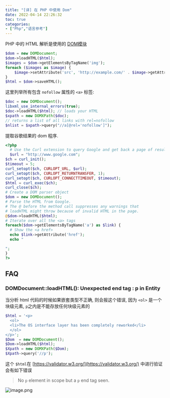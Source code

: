 ```yaml
---
title: "[译] 在 PHP 中使用 Dom"
date: 2022-04-14 22:26:32
toc: true
categories:
- ["Php","语言参考"]
---
```


PHP 中的 HTML 解析是使用的 [DOM模块](https://www.php.net/manual/zh/book.dom.php)



```php
$dom = new DOMDocument;
$dom->loadHTML($html);
$images = $dom->getElementsByTagName('img');
foreach ($images as $image) {
    $image->setAttribute('src', 'http://example.com/' . $image->getAttribute('src'));
}
$html = $dom->saveHTML();
```
这里列举所有包含 `nofollow` 属性的  `<a>`  标签:
```php
$doc = new DOMDocument();
libxml_use_internal_errors(true);
$doc->loadHTML($html); // loads your HTML
$xpath = new DOMXPath($doc);
// returns a list of all links with rel=nofollow
$nlist = $xpath->query("//a[@rel='nofollow']");
```
提取谷歌结果的 dom 程序.
```php
<?php
  # Use the Curl extension to query Google and get back a page of results
  $url = "http://www.google.com";
$ch = curl_init();
$timeout = 5;
curl_setopt($ch, CURLOPT_URL, $url);
curl_setopt($ch, CURLOPT_RETURNTRANSFER, 1);
curl_setopt($ch, CURLOPT_CONNECTTIMEOUT, $timeout);
$html = curl_exec($ch);
curl_close($ch);
# Create a DOM parser object
$dom = new DOMDocument();
# Parse the HTML from Google.
# The @ before the method call suppresses any warnings that
# loadHTML might throw because of invalid HTML in the page.
@$dom->loadHTML($html);
# Iterate over all the <a> tags
foreach($dom->getElementsByTagName('a') as $link) {
  # Show the <a href>
  echo $link->getAttribute('href');
  echo "

";
}
?>
```

## FAQ

### DOMDocument::loadHTML(): Unexpected end tag : p in Entity
当分析 html 代码的时候如果嵌套类型不正确, 则会报这个错误, 因为 `<ol>` 是一个块级元素, `p`之内是不能存放任何块级元素的
```php
$html = '<p>
  <ol>
  <li>The OS interface layer has been completely reworked</li>
  </ol>
</p>';
$Dom  = new DOMDocument();
$Dom->loadHTML($html);
$Xpath = new DOMXPath($Dom);
$Xpath->query('//p');
```
这个 `$html`在 [https://validator.w3.org/](https://validator.w3.org/) 中进行验证会有如下错误
> No `p` element in scope but a `p` end tag seen.

![image.png](https://file.wulicode.com/yuque/202211/02/12/55119xqEs27y.png?x-oss-process=image/resize,h_387)

